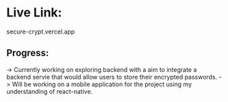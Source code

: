 # Live Link:
secure-crypt.vercel.app

## Progress: 

-> Currently working on exploring backend with a aim to integrate a backend servie that would allow users to store their encrypted passwords.
-> Will be working on a mobile application for the project using my understanding of react-native.
